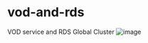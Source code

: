 # vod-and-rds
VOD service and RDS Global Cluster
![image](https://github.com/JH-Nam/vod-and-rds/assets/9735011/90624699-5d95-42c1-91db-a41341da47da)
